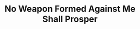 ---
title: "No Weapon Formed Against Me Shall Prosper"
url: /accra/no-weapon-formed-against-me-shall-prosper/
shop: kiosk
---